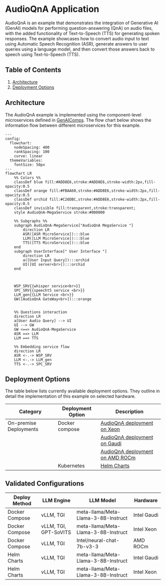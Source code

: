 # AudioQnA Application

AudioQnA is an example that demonstrates the integration of Generative AI (GenAI) models for performing question-answering (QnA) on audio files, with the added functionality of Text-to-Speech (TTS) for generating spoken responses. The example showcases how to convert audio input to text using Automatic Speech Recognition (ASR), generate answers to user queries using a language model, and then convert those answers back to speech using Text-to-Speech (TTS).

## Table of Contents

1. [Architecture](#architecture)
2. [Deployment Options](#deployment-options)

## Architecture

The AudioQnA example is implemented using the component-level microservices defined in [GenAIComps](https://github.com/opea-project/GenAIComps). The flow chart below shows the information flow between different microservices for this example.

```mermaid
---
config:
  flowchart:
    nodeSpacing: 400
    rankSpacing: 100
    curve: linear
  themeVariables:
    fontSize: 50px
---
flowchart LR
    %% Colors %%
    classDef blue fill:#ADD8E6,stroke:#ADD8E6,stroke-width:2px,fill-opacity:0.5
    classDef orange fill:#FBAA60,stroke:#ADD8E6,stroke-width:2px,fill-opacity:0.5
    classDef orchid fill:#C26DBC,stroke:#ADD8E6,stroke-width:2px,fill-opacity:0.5
    classDef invisible fill:transparent,stroke:transparent;
    style AudioQnA-MegaService stroke:#000000

    %% Subgraphs %%
    subgraph AudioQnA-MegaService["AudioQnA MegaService "]
        direction LR
        ASR([ASR MicroService]):::blue
        LLM([LLM MicroService]):::blue
        TTS([TTS MicroService]):::blue
    end
    subgraph UserInterface[" User Interface "]
        direction LR
        a([User Input Query]):::orchid
        UI([UI server<br>]):::orchid
    end



    WSP_SRV{{whisper service<br>}}
    SPC_SRV{{speecht5 service <br>}}
    LLM_gen{{LLM Service <br>}}
    GW([AudioQnA GateWay<br>]):::orange


    %% Questions interaction
    direction LR
    a[User Audio Query] --> UI
    UI --> GW
    GW <==> AudioQnA-MegaService
    ASR ==> LLM
    LLM ==> TTS

    %% Embedding service flow
    direction LR
    ASR <-.-> WSP_SRV
    LLM <-.-> LLM_gen
    TTS <-.-> SPC_SRV

```

## Deployment Options

The table below lists currently available deployment options. They outline in detail the implementation of this example on selected hardware.

| Category               | Deployment Option | Description                                                      |
| ---------------------- | ----------------- | ---------------------------------------------------------------- |
| On-premise Deployments | Docker compose    | [AudioQnA deployment on Xeon](./docker_compose/intel/cpu/xeon)   |
|                        |                   | [AudioQnA deployment on Gaudi](./docker_compose/intel/hpu/gaudi) |
|                        |                   | [AudioQnA deployment on AMD ROCm](./docker_compose/amd/gpu/rocm) |
|                        | Kubernetes        | [Helm Charts](./kubernetes/helm)                                 |

## Validated Configurations

| **Deploy Method** | **LLM Engine**        | **LLM Model**                       | **Hardware** |
| ----------------- | --------------------- | ----------------------------------- | ------------ |
| Docker Compose    | vLLM, TGI             | meta-llama/Meta-Llama-3-8B-Instruct | Intel Gaudi  |
| Docker Compose    | vLLM, TGI, GPT-SoVITS | meta-llama/Meta-Llama-3-8B-Instruct | Intel Xeon   |
| Docker Compose    | vLLM, TGI             | Intel/neural-chat-7b-v3-3           | AMD ROCm     |
| Helm Charts       | vLLM, TGI             | meta-llama/Meta-Llama-3-8B-Instruct | Intel Gaudi  |
| Helm Charts       | vLLM, TGI             | meta-llama/Meta-Llama-3-8B-Instruct | Intel Xeon   |
